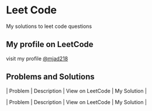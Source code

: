 # Leet Code
My solutions to leet code questions

## My profile on LeetCode 
visit my profile [@mjad218](https://leetcode.com/mjad218/)

## Problems and Solutions

| Problem | Description | View on LeetCode | My Solution | 

| Problem | Description | View on LeetCode | My Solution | 
